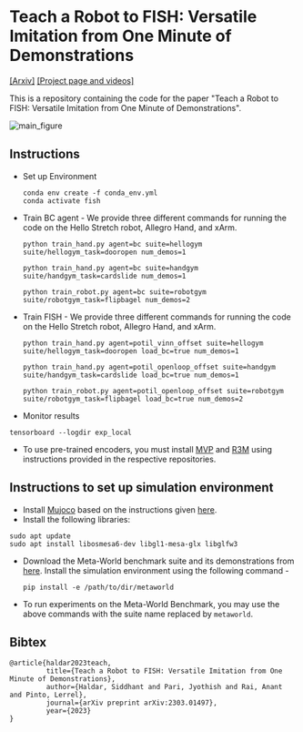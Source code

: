 # Teach a Robot to FISH: Versatile Imitation from One Minute of Demonstrations
[[Arxiv]](https://arxiv.org/abs/2303.01497) [[Project page and videos]](https://fast-imitation.github.io/)

This is a repository containing the code for the paper "Teach a Robot to FISH: Versatile Imitation from One Minute of Demonstrations".

![main_figure](https://user-images.githubusercontent.com/25313941/222460948-cb72d5bb-12bc-4ce1-bf2b-cf90f542a344.png)

## Instructions
- Set up Environment
  ```
  conda env create -f conda_env.yml
  conda activate fish
  ```
- Train BC agent - We provide three different commands for running the code on the Hello Stretch robot, Allegro Hand, and xArm.
  ```
  python train_hand.py agent=bc suite=hellogym suite/hellogym_task=dooropen num_demos=1
  ```
  ```
  python train_hand.py agent=bc suite=handgym suite/handgym_task=cardslide num_demos=1
  ```
  ```
  python train_robot.py agent=bc suite=robotgym suite/robotgym_task=flipbagel num_demos=2
  ```

- Train FISH - We provide three different commands for running the code on the Hello Stretch robot, Allegro Hand, and xArm.
  ```
  python train_hand.py agent=potil_vinn_offset suite=hellogym suite/hellogym_task=dooropen load_bc=true num_demos=1
  ```
  ```
  python train_hand.py agent=potil_openloop_offset suite=handgym suite/handgym_task=cardslide load_bc=true num_demos=1
  ```
  ```
  python train_robot.py agent=potil_openloop_offset suite=robotgym suite/robotgym_task=flipbagel load_bc=true num_demos=2
  ```
- Monitor results
```
tensorboard --logdir exp_local
```
- To use pre-trained encoders, you must install [MVP](https://github.com/ir413/mvp) and [R3M](https://github.com/facebookresearch/r3m) using instructions provided in the respective repositories.

## Instructions to set up simulation environment
- Install [Mujoco](http://www.mujoco.org/) based on the instructions given [here](https://github.com/facebookresearch/drqv2).
- Install the following libraries:
```
sudo apt update
sudo apt install libosmesa6-dev libgl1-mesa-glx libglfw3
```
- Download the Meta-World benchmark suite and its demonstrations from [here](https://osf.io/4w69f/?view_only=e29b9dc9ea474d038d533c2245754f0c). Install the simulation environment using the following command - 
  ```
  pip install -e /path/to/dir/metaworld
  ```
- To run experiments on the Meta-World Benchmark, you may use the above commands with the suite name replaced by `metaworld`.

## Bibtex
```
@article{haldar2023teach,
         title={Teach a Robot to FISH: Versatile Imitation from One Minute of Demonstrations},
         author={Haldar, Siddhant and Pari, Jyothish and Rai, Anant and Pinto, Lerrel},
         journal={arXiv preprint arXiv:2303.01497},
         year={2023}
}
```
